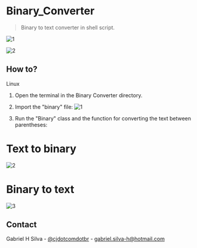# Binary_Converter

> Binary to text converter in shell script.

![1](https://user-images.githubusercontent.com/52457998/66074170-f8fb8400-e52e-11e9-9e8d-5ef3d9392e5c.png)

![2](https://user-images.githubusercontent.com/52457998/66074211-129ccb80-e52f-11e9-982b-ef2edf0f9288.png)


## How to?

Linux

1. Open the terminal in the Binary Converter directory.
2. Import the "binary" file:
![1](https://user-images.githubusercontent.com/52457998/73292528-f65d2280-41e0-11ea-895d-b50800577554.png)

3. Run the "Binary" class and the function for converting the text between 
parentheses:

# Text to binary
![2](https://user-images.githubusercontent.com/52457998/73292880-9f0b8200-41e1-11ea-88d5-2948ac9df3f5.png)

# Binary to text
![3](https://user-images.githubusercontent.com/52457998/73293249-4a1c3b80-41e2-11ea-90fc-145aa169852f.png)


## Contact

Gabriel H Silva - [@cjdotcomdotbr](https://www.instagram.com/cjdotcomdotbr/) - gabriel.silva-h@hotmail.com
